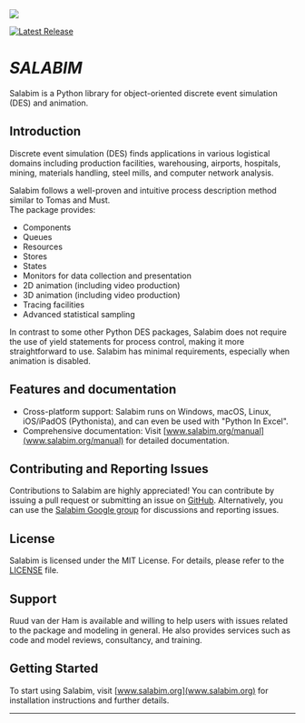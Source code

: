 <img src="https://www.salabim.org/wp-content/uploads/2018/09/cropped-salabim-logo-red-black-with-payoff-e1536663466315.png" />

[![Latest Release](https://img.shields.io/badge/Latest%20Version-24.0.2-blue?logo=github)](https://github.com/salabim/salabim/blob/master/changelog.txt)

# ***SALABIM***

Salabim is a Python library for object-oriented discrete event simulation (DES) and animation.

## Introduction

Discrete event simulation (DES) finds applications in various logistical domains including production facilities, warehousing, airports, hospitals, mining, materials handling, steel mills, and computer network analysis.

Salabim follows a well-proven and intuitive process description method similar to Tomas and Must.</br>The package provides:

- Components
- Queues
- Resources
- Stores
- States
- Monitors for data collection and presentation
- 2D animation (including video production)
- 3D animation (including video production)
- Tracing facilities
- Advanced statistical sampling

In contrast to some other Python DES packages, Salabim does not require the use of yield statements for process control, making it more straightforward to use. Salabim has minimal requirements, especially when animation is disabled.

## Features and documentation

- Cross-platform support: Salabim runs on Windows, macOS, Linux, iOS/iPadOS (Pythonista), and can even be used with "Python In Excel".
- Comprehensive documentation: Visit [www.salabim.org/manual](www.salabim.org/manual) for detailed documentation.

## Contributing and Reporting Issues

Contributions to Salabim are highly appreciated! You can contribute by issuing a pull request or submitting an issue on [GitHub](https://github.com/salabim/salabim). Alternatively, you can use the [Salabim Google group](https://groups.google.com/g/salabim) for discussions and reporting issues.

## License

Salabim is licensed under the MIT License. For details, please refer to the [LICENSE](LICENSE) file.

## Support

Ruud van der Ham is available and willing to help users with issues related to the package and modeling in general. He also provides services such as code and model reviews, consultancy, and training.

## Getting Started

To start using Salabim, visit [www.salabim.org](www.salabim.org) for installation instructions and further details.

---
